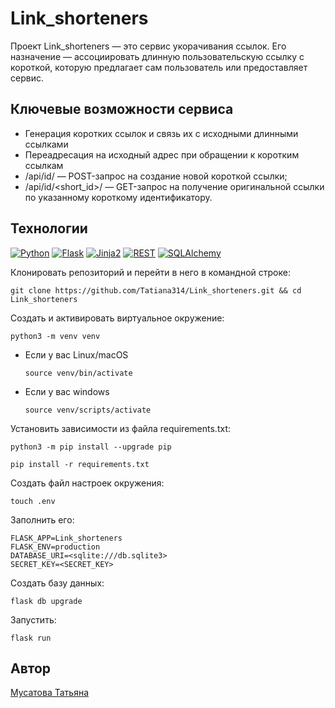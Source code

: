 # Link_shorteners

Проект Link_shorteners — это сервис укорачивания ссылок. Его назначение — ассоциировать длинную пользовательскую ссылку с короткой, которую предлагает сам пользователь или предоставляет сервис.

## Ключевые возможности сервиса
- Генерация коротких ссылок и связь их с исходными длинными ссылками
- Переадресация на исходный адрес при обращении к коротким ссылкам
- /api/id/ — POST-запрос на создание новой короткой ссылки;
- /api/id/<short_id>/ — GET-запрос на получение оригинальной ссылки по указанному короткому идентификатору.

## Технологии
[![Python](https://img.shields.io/badge/-Python3.9-464646?style=flat&logo=Python&logoColor=ffffff&color=043A6B)](https://www.python.org/)
[![Flask](https://img.shields.io/badge/-Flask2.0-464646?style=flat&logo=Flask&logoColor=ffffff&color=043A6B)](https://www.djangoproject.com/)
[![Jinja2](https://img.shields.io/badge/-Jinja2-464646?style=flat&logo=Jinja&logoColor=ffffff&color=043A6B)](https://www.postgresql.org/)
[![REST](https://img.shields.io/badge/-REST-464646?style=flat&logo=REST&logoColor=ffffff&color=043A6B)](https://www.django-rest-framework.org/)
[![SQLAlchemy](https://img.shields.io/badge/-SQLAlchemy1.4-464646?style=flat&logo=SQLAlchemy&logoColor=ffffff&color=043A6B)](https://www.postgresql.org/)

Клонировать репозиторий и перейти в него в командной строке:

```
git clone https://github.com/Tatiana314/Link_shorteners.git && cd Link_shorteners
```

Cоздать и активировать виртуальное окружение:

```
python3 -m venv venv
```

* Если у вас Linux/macOS

    ```
    source venv/bin/activate
    ```

* Если у вас windows

    ```
    source venv/scripts/activate
    ```

Установить зависимости из файла requirements.txt:

```
python3 -m pip install --upgrade pip
```

```
pip install -r requirements.txt
```

Создать файл настроек окружения:

```
touch .env
```

Заполнить его:

```
FLASK_APP=Link_shorteners
FLASK_ENV=production
DATABASE_URI=<sqlite:///db.sqlite3>
SECRET_KEY=<SECRET_KEY>
```

Создать базу данных:

```
flask db upgrade
```

Запустить:

```
flask run
```

## Автор
[Мусатова Татьяна](https://github.com/Tatiana314)
